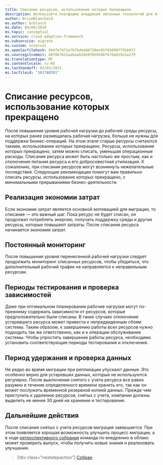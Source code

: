 ```yaml
---
title: Списание ресурсов, использование которых прекращено
description: Используйте платформу внедрения облачных технологий для Azure, чтобы узнать, как правильно списать ресурсы с минимальными перерывами в бизнесе.
author: BrianBlanchard
ms.author: brblanch
ms.date: 04/04/2019
ms.topic: conceptual
ms.service: cloud-adoption-framework
ms.subservice: migrate
ms.custom: internal
ms.openlocfilehash: 844fe7471e7b7bdee84720ec01f65099ff3bb937
ms.sourcegitcommit: b8f8b7631aabaab28e9705934bf67dad15e3a179
ms.translationtype: MT
ms.contentlocale: ru-RU
ms.lasthandoff: 03/03/2021
ms.locfileid: "101788391"
---
```

# <a name="decommission-retired-assets"></a>Списание ресурсов, использование которых прекращено

После повышения уровня рабочей нагрузки до рабочей среды ресурсы, на которых ранее размещалась рабочая нагрузка, больше не нужны для поддержки бизнес-операций. На этом этапе старые ресурсы считаются такими, использование которых прекращено. Ресурсы, использование которых прекращено, затем можно списать, уменьшая операционные расходы. Списание ресурса может быть настолько же простым, как и отключение питания ресурса и его добросовестная утилизация. К сожалению, при списании ресурсов могут возникнуть нежелательные последствия. Следующие рекомендации помогут вам правильно списать ресурсы, использование которых прекращено, с минимальными прерываниями бизнес-деятельности.

## <a name="cost-savings-realization"></a>Реализация экономии затрат

Если экономия затрат является основной мотивацией для миграции, то списание — это важный шаг. Пока ресурс не будет списан, он продолжит потреблять энергию, получать поддержку среды и другие ресурсы, которые повышают затраты. После списания ресурса начинается экономия затрат.

## <a name="continued-monitoring"></a>Постоянный мониторинг

После повышения уровня перенесенной рабочей нагрузки следует продолжить мониторинг списанных ресурсов, чтобы убедиться, что дополнительный рабочий трафик не направляется к неправильным ресурсам.

## <a name="testing-windows-and-dependency-validation"></a>Периоды тестирования и проверка зависимостей

Даже при оптимальном планировании рабочие нагрузки могут по-прежнему содержать зависимости от ресурсов, которые предположительно были списаны. В таких случаях отключение устаревшего ресурса может привести к непредвиденным сбоям системы. Таким образом, к завершению работы всех ресурсов нужно подходить так же ответственно, как и к операции обслуживания системы. Чтобы упростить завершение работы ресурса, необходимо установить соответствующие периоды тестирования и отключения.

## <a name="holding-period-and-data-validation"></a>Период удержания и проверка данных

Не редко во время миграции при репликации упускают данные. Это особенно верно для устаревших данных, которые не используются регулярно. После выключения снятого с учета ресурса все равно разумно в течение определенного времени хранить его, так как он может послужить временной резервной копией данных. Прежде чем приступить к удалению ресурсов, снятых с учета, компании должны выделить не менее 30 дней на хранение и тестирование.

## <a name="next-steps"></a>Дальнейшие действия

После списания снятых с учета ресурсов миграция завершается. При этом появляется хорошая возможность улучшить процесс миграции, а в ходе [ретроспективного собрания](./retrospective.md) команда по внедрению в облако может проверить выпуск, чтобы получить новые знания и реализовать улучшения.

> [!div class="nextstepaction"]
> [Собран](./retrospective.md)
